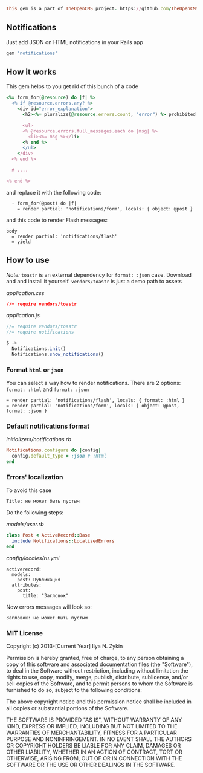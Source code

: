 ```ruby
This gem is a part of TheOpenCMS project. https://github.com/TheOpenCMS
```

## Notifications

Just add JSON on HTML notifications in your Rails app

```ruby
gem 'notifications'
```

## How it works

This gem helps to you get rid of this bunch of a code

```ruby
<%= form_for(@resource) do |f| %>
  <% if @resource.errors.any? %>
    <div id="error_explanation">
      <h2><%= pluralize(@resource.errors.count, "error") %> prohibited this resource from being saved:</h2>

      <ul>
      <% @resource.errors.full_messages.each do |msg| %>
        <li><%= msg %></li>
      <% end %>
      </ul>
    </div>
  <% end %>

  # ....

<% end %>
```

and replace it with the following code:

```slim
  - form_for(@post) do |f|
    = render partial: 'notifications/form', locals: { object: @post }
```

and this code to render Flash messages:

```slim
body
  = render partial: 'notifications/flash'
  = yield
```

## How to use

*Note:* `toastr` is an external dependency for `format: :json` case. Download and and install it yourself. `vendors/toastr` is just a demo path to assets

*application.css*

```css
//= require vendors/toastr
```

*application.js*

```js
//= require vendors/toastr
//= require notifications

$ ->
  Notifications.init()
  Notifications.show_notifications()
```

### Format `html` or `json`

You can select a way how to render notifications. There are 2 options: `format: :html` and `format: :json`

```slim
= render partial: 'notifications/flash', locals: { format: :html }
= render partial: 'notifications/form', locals: { object: @post, format: :json }
```

### Default notifications format

*initializers/notifications.rb*

```ruby
Notifications.configure do |config|
  config.default_type = :json # :html
end
```

### Errors' localization

To avoid this case

```
Title: не может быть пустым
```

Do the following steps:

*models/user.rb*

```ruby
class Post < ActiveRecord::Base
  include Notifications::LocalizedErrors
end
```

*config/locales/ru.yml*

```
activerecord:
  models:
    post: Публикация
  attributes:
    post:
      title: "Загловок"
```

Now errors messages will look so:

```
Загловок: не может быть пустым
```

### MIT License

Copyright (c) 2013-[Current Year] Ilya N. Zykin

Permission is hereby granted, free of charge, to any person obtaining a copy of this software and associated documentation files (the "Software"), to deal in the Software without restriction, including without limitation the rights to use, copy, modify, merge, publish, distribute, sublicense, and/or sell copies of the Software, and to permit persons to whom the Software is furnished to do so, subject to the following conditions:

The above copyright notice and this permission notice shall be included in all copies or substantial portions of the Software.

THE SOFTWARE IS PROVIDED "AS IS", WITHOUT WARRANTY OF ANY KIND, EXPRESS OR IMPLIED, INCLUDING BUT NOT LIMITED TO THE WARRANTIES OF MERCHANTABILITY, FITNESS FOR A PARTICULAR PURPOSE AND NONINFRINGEMENT. IN NO EVENT SHALL THE AUTHORS OR COPYRIGHT HOLDERS BE LIABLE FOR ANY CLAIM, DAMAGES OR OTHER LIABILITY, WHETHER IN AN ACTION OF CONTRACT, TORT OR OTHERWISE, ARISING FROM, OUT OF OR IN CONNECTION WITH THE SOFTWARE OR THE USE OR OTHER DEALINGS IN THE SOFTWARE.
